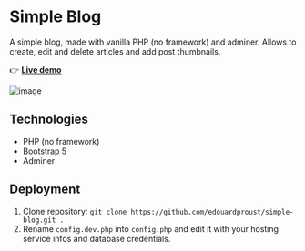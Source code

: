 # Simple Blog

A simple blog, made with vanilla PHP (no framework) and adminer. Allows to create, edit and delete articles and add post thumbnails.

👉 [**Live demo**](http://phpstack-856558-2958540.cloudwaysapps.com/)

![image](https://user-images.githubusercontent.com/45925914/195851392-de83dc3a-b425-4b5e-a0fb-fccc20c863c7.png)

## Technologies
- PHP (no framework)
- Bootstrap 5
- Adminer

## Deployment

1. Clone repository: `git clone https://github.com/edouardproust/simple-blog.git .`
2. Rename `config.dev.php` into `config.php` and edit it with your hosting service infos and database credentials.

